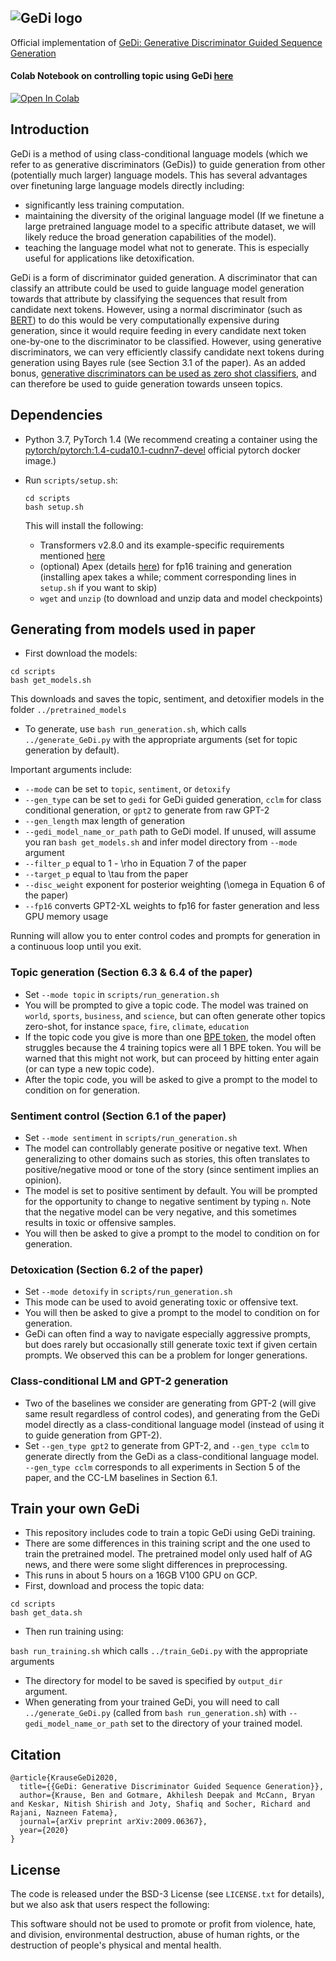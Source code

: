 


![GeDi logo](https://github.com/salesforce/GeDi/blob/master/gedi_logo_small.png)
--------------------------------------------------------------------------------

Official implementation of [GeDi: Generative Discriminator Guided Sequence Generation](https://arxiv.org/abs/2009.06367)


#### Colab Notebook on controlling topic using GeDi [here](https://colab.research.google.com/github/salesforce/GeDi/blob/master/GeDi_guided_GPT_2_XL.ipynb)     

[![Open In Colab](https://colab.research.google.com/assets/colab-badge.svg)](https://colab.research.google.com/github/salesforce/GeDi/blob/master/GeDi_guided_GPT_2_XL.ipynb) 

## Introduction

GeDi is a method of using class-conditional language models (which we refer to as generative discriminators (GeDis)) to guide generation from other (potentially much larger) language models. This has several advantages over finetuning large language models directly including:

* significantly less training computation.
* maintaining the diversity of the original language model (If we finetune a large pretrained language model to a specific attribute dataset, we will likely reduce the broad generation capabilities of the model).
* teaching the language model what not to generate. This is especially useful for applications like detoxification.


GeDi is a form of discriminator guided generation. A discriminator that can classify an attribute could be used to guide language model generation towards that attribute by classifying the sequences that result from candidate next tokens. However, using a normal discriminator (such as [BERT](https://arxiv.org/abs/1810.04805)) to do this would be very computationally expensive during generation, since it would require feeding in every candidate next token one-by-one to the discriminator to be classified. However, using generative discriminators, we can very efficiently classify candidate next tokens during generation using Bayes rule (see Section 3.1 of the paper). As an added bonus, [generative discriminators can be used as zero shot classifiers](https://arxiv.org/abs/1703.01898), and can therefore be used to guide generation towards unseen topics.


## Dependencies

- Python 3.7, PyTorch 1.4
(We recommend creating a container using the [pytorch/pytorch:1.4-cuda10.1-cudnn7-devel](https://hub.docker.com/layers/pytorch/pytorch/1.4-cuda10.1-cudnn7-devel/images/sha256-c612782acc39256aac0637d58d297644066c62f6f84f0b88cfdc335bb25d0d22?context=explore) official pytorch docker image.)
- Run `scripts/setup.sh`:
  ```
  cd scripts
  bash setup.sh
  ```
  This will install the following:

  - Transformers v2.8.0 and its example-specific requirements mentioned [here](https://github.com/huggingface/transformers/tree/master/examples#important-note)
  - (optional) Apex (details [here](https://github.com/NVIDIA/apex#linux)) for fp16 training and generation (installing apex takes a while; comment corresponding lines in `setup.sh` if you want to skip)
  - `wget` and `unzip` (to download and unzip data and model checkpoints)

## Generating from models used in paper
- First download the models:
```
cd scripts
bash get_models.sh
```
This downloads and saves the topic, sentiment, and detoxifier models in the folder `../pretrained_models`

- To generate, use `bash run_generation.sh`, which calls `../generate_GeDi.py` with the appropriate arguments (set for topic generation by default).

Important arguments include:

* `--mode` can be set to `topic`, `sentiment`, or `detoxify`
* `--gen_type` can be set to `gedi` for GeDi guided generation, `cclm` for class conditional generation, or `gpt2` to generate from raw GPT-2
* `--gen_length` max length of generation
* `--gedi_model_name_or_path` path to GeDi model. If unused, will assume you ran `bash get_models.sh` and infer model directory from `--mode` argument
* `--filter_p` equal to 1 - \rho in Equation 7 of the paper
* `--target_p` equal to \tau from the paper
* `--disc_weight` exponent for posterior weighting (\omega in Equation 6 of the paper)
* `--fp16` converts GPT2-XL weights to fp16 for faster generation and less GPU memory usage

Running will allow you to enter control codes and prompts for generation in a continuous loop until you exit.

### Topic generation (Section 6.3 & 6.4 of the paper)
- Set `--mode topic` in `scripts/run_generation.sh`
- You will be prompted to give a topic code. The model was trained on `world`, `sports`, `business`, and `science`, but can often generate other topics zero-shot, for instance `space`, `fire`, `climate`, `education`
- If the topic code you give is more than one [BPE token](https://arxiv.org/abs/1508.07909), the model often struggles because the 4 training topics were all 1 BPE token. You will be warned that this might not work, but can proceed by hitting enter again (or can type a new topic code).
- After the topic code, you will be asked to give a prompt to the model to condition on for generation.

### Sentiment control (Section 6.1 of the paper)
- Set `--mode sentiment` in `scripts/run_generation.sh`
- The model can controllably generate positive or negative text. When generalizing to other domains such as stories, this often translates to positive/negative mood or tone of the story (since sentiment implies an opinion).
- The model is set to positive sentiment by default. You will be prompted for the opportunity to change to negative sentiment by typing `n`. Note that the negative model can be very negative, and this sometimes results in toxic or offensive samples.
- You will then be asked to give a prompt to the model to condition on for generation.

### Detoxication (Section 6.2 of the paper)
- Set `--mode detoxify` in `scripts/run_generation.sh`
- This mode can be used to avoid generating toxic or offensive text.
- You will then be asked to give a prompt to the model to condition on for generation.
- GeDi can often find a way to navigate especially aggressive prompts, but does rarely but occasionally still generate toxic text if given certain prompts. We observed this can be a problem for longer generations.

### Class-conditional LM and GPT-2 generation
- Two of the baselines we consider are generating from GPT-2 (will give same result regardless of control codes), and generating from the GeDi model directly as a class-conditional language model (instead of using it to guide generation from GPT-2).
- Set `--gen_type gpt2` to generate from GPT-2, and `--gen_type cclm` to generate directly from the GeDi as a class-conditional language model. `--gen_type cclm` corresponds to all experiments in Section 5 of the paper, and the CC-LM baselines in Section 6.1.

## Train your own GeDi

- This repository includes code to train a topic GeDi using GeDi training.
- There are some differences in this training script and the one used to train the pretrained model. The pretrained model only used half of AG news, and there were some slight differences in preprocessing.
- This runs in about 5 hours on a 16GB V100 GPU on GCP.
- First, download and process the topic data:

```
cd scripts
bash get_data.sh
```

- Then run training using:

`bash run_training.sh` which calls `../train_GeDi.py` with the appropriate arguments

- The directory for model to be saved is specified by `output_dir` argument.
- When generating from your trained GeDi, you will need to call `../generate_GeDi.py` (called from `bash run_generation.sh`) with `--gedi_model_name_or_path` set to the directory of your trained model.

## Citation
```
@article{KrauseGeDi2020,
  title={{GeDi: Generative Discriminator Guided Sequence Generation}},
  author={Krause, Ben and Gotmare, Akhilesh Deepak and McCann, Bryan and Keskar, Nitish Shirish and Joty, Shafiq and Socher, Richard and Rajani, Nazneen Fatema},
  journal={arXiv preprint arXiv:2009.06367},
  year={2020}
}
```

## License
The code is released under the BSD-3 License (see `LICENSE.txt` for details), but we also ask that users respect the following:

This software should not be used to promote or profit from violence, hate, and division, environmental destruction, abuse of human rights, or the destruction of people's physical and mental health.
